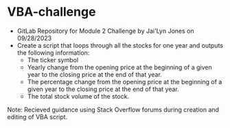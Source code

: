 # VBA-challenge

* GitLab Repository for Module 2 Challenge by Jai'Lyn Jones on 09/28/2023
* Create a script that loops through all the stocks for one year and outputs the following information:
  - The ticker symbol
  - Yearly change from the opening price at the beginning of a given year to the closing price at the end of that year.
  - The percentage change from the opening price at the beginning of a given year to the closing price at the end of that year.
  - The total stock volume of the stock.

Note: Recieved guidance using Stack Overflow forums during creation and editing of VBA script.
